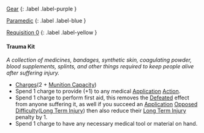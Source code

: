 
[Gear](Game/Gear-List)
{: .label .label-purple }

[Paramedic](Game/Paramedic)
{: .label .label-blue }

[Requisition 0](Game/Deployment#Requisition)
{: .label .label-yellow }
#### Trauma Kit
*A collection of medicines, bandages, synthetic skin, coagulating powder, blood supplements, splints, and other things required to keep people alive after suffering injury.*
* [Charges](Game/Core/Gear#Charges)(2 + [Munition Capacity](Game/Additional-Attributes#Munition%20Capacity))
* Spend 1 charge to provide (+1) to any medical [Application](Game/Core/Intelligence#Application) [Action](Game/Core/Terminology#Action).
* Spend 1 charge to perform first aid, this removes the [Defeated](Game/Core/Effects#Defeated) effect from anyone suffering it, as well if you succeed an [Application](Game/Core/Intelligence#Application) [Opposed Difficulty](Game/Core/Skills#Opposed%20Difficulty)([Long Term Injury](Game/Core/Effects#Long%20Term%20Injury)) then also reduce their [Long Term Injury](Game/Core/Effects#Long%20Term%20Injury) penalty by 1.
* Spend 1 charge to have any necessary medical tool or material on hand.
